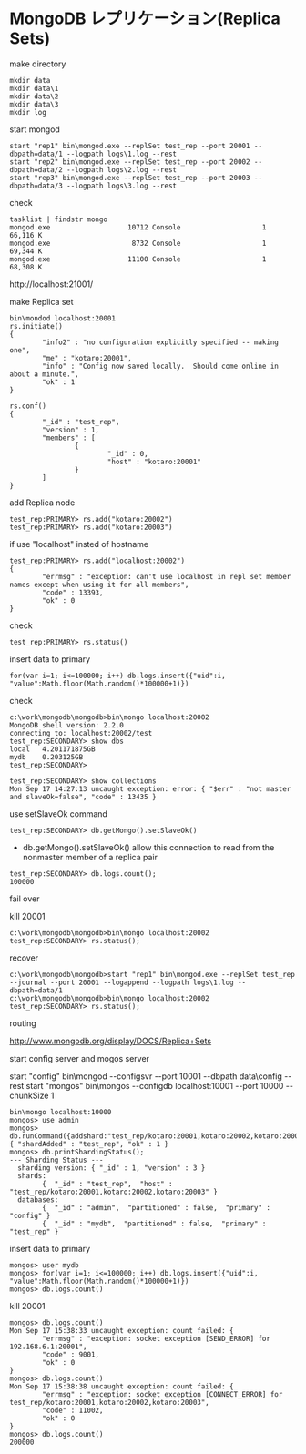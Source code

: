 MongoDB レプリケーション(Replica Sets)
=================


make directory

```
mkdir data
mkdir data\1
mkdir data\2
mkdir data\3
mkdir log
```
start mongod

```
start "rep1" bin\mongod.exe --replSet test_rep --port 20001 --dbpath=data/1 --logpath logs\1.log --rest
start "rep2" bin\mongod.exe --replSet test_rep --port 20002 --dbpath=data/2 --logpath logs\2.log --rest
start "rep3" bin\mongod.exe --replSet test_rep --port 20003 --dbpath=data/3 --logpath logs\3.log --rest
```

check

```
tasklist | findstr mongo
mongod.exe                   10712 Console                    1     66,116 K
mongod.exe                    8732 Console                    1     69,344 K
mongod.exe                   11100 Console                    1     68,308 K
```

http://localhost:21001/

make Replica set

```
bin\mondod localhost:20001
rs.initiate()
{
        "info2" : "no configuration explicitly specified -- making one",
        "me" : "kotaro:20001",
        "info" : "Config now saved locally.  Should come online in about a minute.",
        "ok" : 1
}
```

```
rs.conf()
{
        "_id" : "test_rep",
        "version" : 1,
        "members" : [
                {
                        "_id" : 0,
                        "host" : "kotaro:20001"
                }
        ]
}
```

add Replica node
```
test_rep:PRIMARY> rs.add("kotaro:20002")
test_rep:PRIMARY> rs.add("kotaro:20003")
```

if use "localhost" insted of hostname
```
test_rep:PRIMARY> rs.add("localhost:20002")
{
        "errmsg" : "exception: can't use localhost in repl set member names except when using it for all members",
        "code" : 13393,
        "ok" : 0
}
```

check

```
test_rep:PRIMARY> rs.status()
```

insert data to primary

```
for(var i=1; i<=100000; i++) db.logs.insert({"uid":i, "value":Math.floor(Math.random()*100000+1)})
```

check

```
c:\work\mongodb\mongodb>bin\mongo localhost:20002
MongoDB shell version: 2.2.0
connecting to: localhost:20002/test
test_rep:SECONDARY> show dbs
local   4.201171875GB
mydb    0.203125GB
test_rep:SECONDARY>
```

```
test_rep:SECONDARY> show collections
Mon Sep 17 14:27:13 uncaught exception: error: { "$err" : "not master and slaveOk=false", "code" : 13435 }
```

use setSlaveOk command

```
test_rep:SECONDARY> db.getMongo().setSlaveOk()
```

* db.getMongo().setSlaveOk() allow this connection to read from the nonmaster member of a replica pair

```
test_rep:SECONDARY> db.logs.count();
100000
```

fail over

kill 20001

```
c:\work\mongodb\mongodb>bin\mongo localhost:20002
test_rep:SECONDARY> rs.status();
```
recover

```
c:\work\mongodb\mongodb>start "rep1" bin\mongod.exe --replSet test_rep --journal --port 20001 --logappend --logpath logs\1.log --dbpath=data/1
c:\work\mongodb\mongodb>bin\mongo localhost:20002
test_rep:SECONDARY> rs.status();
```


routing

http://www.mongodb.org/display/DOCS/Replica+Sets


start config server and mogos server

start "config" bin\mongod --configsvr --port 10001 --dbpath data\config --rest
start "mongos" bin\mongos --configdb localhost:10001 --port 10000 --chunkSize 1

```
bin\mongo localhost:10000
mongos> use admin
mongos> db.runCommand({addshard:"test_rep/kotaro:20001,kotaro:20002,kotaro:20003"});
{ "shardAdded" : "test_rep", "ok" : 1 }
mongos> db.printShardingStatus();
--- Sharding Status ---
  sharding version: { "_id" : 1, "version" : 3 }
  shards:
        {  "_id" : "test_rep",  "host" : "test_rep/kotaro:20001,kotaro:20002,kotaro:20003" }
  databases:
        {  "_id" : "admin",  "partitioned" : false,  "primary" : "config" }
        {  "_id" : "mydb",  "partitioned" : false,  "primary" : "test_rep" }
```


insert data to primary

```
mongos> user mydb
mongos> for(var i=1; i<=100000; i++) db.logs.insert({"uid":i, "value":Math.floor(Math.random()*100000+1)})
mongos> db.logs.count()
```

kill 20001

```
mongos> db.logs.count()
Mon Sep 17 15:38:33 uncaught exception: count failed: {
        "errmsg" : "exception: socket exception [SEND_ERROR] for 192.168.6.1:20001",
        "code" : 9001,
        "ok" : 0
}
mongos> db.logs.count()
Mon Sep 17 15:38:38 uncaught exception: count failed: {
        "errmsg" : "exception: socket exception [CONNECT_ERROR] for test_rep/kotaro:20001,kotaro:20002,kotaro:20003",
        "code" : 11002,
        "ok" : 0
}
mongos> db.logs.count()
200000
```
